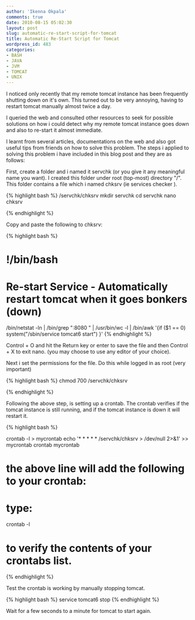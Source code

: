 ```yaml
---
author: 'Ikenna Okpala'
comments: true
date: 2010-08-15 05:02:30
layout: post
slug: automatic-re-start-script-for-tomcat
title: Automatic Re-Start Script for Tomcat
wordpress_id: 483
categories:
- BASH
- JAVA
- JVM
- TOMCAT
- UNIX
---
```


I noticed only recently that my remote tomcat instance has been frequently shutting down on it's own. This turned out to be very annoying, having to restart tomcat manually almost twice a day.

I queried the web and consulted other resources to seek for possible solutions on how i could detect why my remote tomcat instance goes down and also to re-start it almost immediate.

<!--more-->
I learnt from several articles, documentations on the web and also got useful tips from friends on how to solve this problem. The steps i applied to solving this problem i have included in this blog post and  they are as follows:

First, create a folder and i named it servchk (or you give it any meaningful name you want). I created this folder under root (top-most) directory "/". This folder contains a file which i named chksrv (ie services checker ).


{% highlight bash %}
/servchk/chksrv
mkdir servchk
cd servchk
nano chksrv

{% endhighlight %}


Copy and paste the following to chksrv:


{% highlight bash %}
# !/bin/bash
# Re-start Service - Automatically restart tomcat when it goes bonkers (down)

/bin/netstat -ln | /bin/grep ":8080 " | /usr/bin/wc -l | /bin/awk '{if ($1 == 0) system("/sbin/service tomcat6 start") }'
{% endhighlight %}

Control + O and hit the Return key or enter to save the file and then Control + X to exit nano. (you may choose to use any editor of your choice).

Next i set the permissions for the file. Do this while logged in as root (very important)


{% highlight bash %}
chmod 700 /servchk/chksrv

{% endhighlight %}

Following the above step, is setting up a crontab. The crontab verifies if the tomcat instance is still running, and if the tomcat instance is down it will restart it.


{% highlight bash %}

crontab -l > mycrontab
echo '* * * * * /servchk/chksrv > /dev/null 2>&1' >> mycrontab
crontab mycrontab

#  the above line  will add the following to your crontab:

#  type:
crontab -l
#  to verify the contents of your crontabs list.
{% endhighlight %}



Test the crontab is working by manually stopping tomcat.


{% highlight bash %}
service tomcat6 stop
{% endhighlight %}


Wait for a few seconds to a minute for tomcat to start again.
